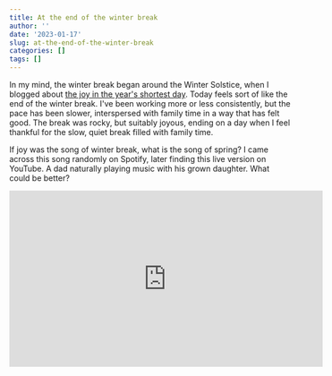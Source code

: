 ```yaml
---
title: At the end of the winter break
author: ''
date: '2023-01-17'
slug: at-the-end-of-the-winter-break
categories: []
tags: []
---
```


In my mind, the winter break began around the Winter Solstice, when I blogged about [the joy in the year's shortest day](https://joshuamrosenberg.com/post/2022/12/20/happy-winter-solstice/). Today feels sort of like the end of the winter break. I've been working more or less consistently, but the pace has been slower, interspersed with family time in a way that has felt good. The break was rocky, but suitably joyous, ending on a day when I feel thankful for the slow, quiet break filled with family time. 

If joy was the song of winter break, what is the song of spring? I came across this song randomly on Spotify, later finding this live version on YouTube. A dad naturally playing music with his grown daughter. What could be better?

<iframe width="560" height="315" src="https://www.youtube.com/embed/i7yYfC2Osl0" title="YouTube video player" frameborder="0" allow="accelerometer; autoplay; clipboard-write; encrypted-media; gyroscope; picture-in-picture; web-share" allowfullscreen></iframe>
